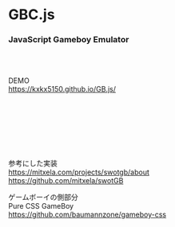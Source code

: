 # GBC.js
### JavaScript Gameboy Emulator  

<br><br>

DEMO  
https://kxkx5150.github.io/GB.js/


<br><br><br><br><br><br>

参考にした実装  
https://mitxela.com/projects/swotgb/about  
https://github.com/mitxela/swotGB  



ゲームボーイの側部分  
Pure CSS GameBoy   
https://github.com/baumannzone/gameboy-css
